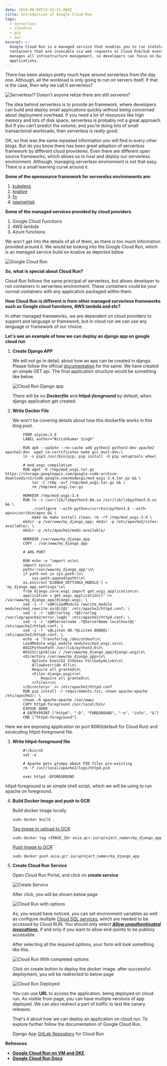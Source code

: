 ```yaml
---
date: 2019-08-04T13:32:11.884Z
title: Introduction of Google Cloud Run
tags:
  - serverless
  - cloudrun
  - gcp
  - aws
excerpt: >-
  Google Cloud Run is a managed service that enables you to run stateless
  containers that are invocable via web requests or Cloud Pub/Sub events. It
  manages all infrastructure management, so developers can focus on building
  applications.
---
```

There has been always pretty much hype around serverless from the day one. Although, all the workload is only going to run on servers itself. If that is the case, then why we call it serverless?

![Serverless!? Doesn't anyone relize there are still serveres?](/assets/serverless-meme.jpg "Serverless!? Doesn't anyone relize there are still serveres?")

The idea behind serverless is to provide an framework, where developers can build and deploy small applications quickly without being concerned about deployment overhead. If you need a lot of resources like high memory and lots of disk space, serverless is probably not a great approach. But If you can’t predict the volume, and you’re doing lots of small transactional workloads, then serverless is really good.

OK, so that was the same repeated information you will find in every other blogs. But do you know there has been great adoption of serverless framework by different cloud provideres. Even there are different open source frameworks, which allows us to host and deploy our serverless environment. Although, managing serverless environment is not that easy. There is a small learning curve around it.

**Some of the opensource framework for serverelss environments are:**

1. [kubeless](https://kubeless.io/)
2. [knative](https://knative.dev/)
3. [fn](https://fnproject.io/)
4. [openwhisk](http://openwhisk.apache.org/)

**Some of the managed services provided by cloud providers**

1. Google Cloud Functions
2. AWS lambda
3. Azure functions

We won't get into the details of all of them, as there is too much information provided around it. We would be looking into the Google Cloud Run, which is an managed service build on knative as depicted below

![Google Cloud Run](/assets/cloud-run-on-gke.jpg "Google Cloud Run")

**So, what is special about Cloud Run?** 

Cloud Run follows the same principal of serverless, but allows developer to run containers in serverless environment. These containers could be your normal containers with any application packaged within them. 

**How Cloud Run is different is from other managed serverless frameworks such as Google cloud functions, AWS lambda and etc?**

In other managed frameworks, we are dependent on cloud providers to support and language or framework, but in cloud run we can use any language or framework of our choice.

**Let's see an example of how we can deploy an django app on google cloud run**

1. **Create Django APP**

   We will not go in detail, about how an app can be created in django. Please follow the official [documentation](https://docs.djangoproject.com/en/2.2/intro/tutorial01/) for the same. We have created an simple GET api. The final application structure would be something like below.

   ![Cloud Run Django app](/assets/cloud_run_django_app.png "Cloud Run Django app")

   There will be no **_Dockerfile_** and **_httpd-foreground_** by default, when django application get created.

2. **Write Docker File**

   We won't be covering details about how this dockerfile works in this blog post.

```
        FROM alpine:3.9
        LABEL author="Nitishkumar Singh"
        
        RUN apk --update --no-cache add python3 python3-dev apache2 apache2-dev  wget ca-certificates make gcc musl-dev;\
        ln -s pip3 /usr/bin/pip; pip install -U pip setuptools wheel
        
        # mod_wsgi compilation
        RUN wget -O /tmp/mod_wsgi.tar.gz https://storage.googleapis.com/google-code-archive-downloads/v2/code.google.com/modwsgi/mod_wsgi-3.4.tar.gz && \
            tar -C /tmp -xvf /tmp/mod_wsgi.tar.gz && \
            rm /tmp/mod_wsgi.tar.gz
        
        WORKDIR /tmp/mod_wsgi-3.4
        RUN ln -s /usr/lib/libpython3.6m.so /usr/lib/libpython3.6.so && \
            ./configure --with-python=/usr/bin/python3.6 --with-apxs=/usr/bin/apxs && \
            make && make install clean; rm -rf /tmp/mod_wsgi-3.4 \
        mkdir -p /var/www/my_django_app; mkdir -p /etc/apache2/sites-available/; \
        mkdir -p /etc/apache2/mods-available/
        
        WORKDIR /var/www/my_django_app
        COPY . /var/www/my_django_app
        
        # ARG PORT
        
        RUN echo -e "import os\n\
        import sys\n\
        path='/var/www/my_django_app'\n\
        if path not in sys.path:\n\
            sys.path.append(path)\n\
        os.environ['DJANGO_SETTINGS_MODULE'] = 'my_django_app.settings'\n\
        from django.core.wsgi import get_wsgi_application\n\
        application = get_wsgi_application()" >> /var/www/my_django_app/django.wsgi; \
        sed -i -r 's@#(LoadModule rewrite_module modules/mod_rewrite.so)@\1@i' /etc/apache2/httpd.conf; \
        sed -i -r 's@Errorlog .*@Errorlog /var/log/apache2/error.log@i' /etc/apache2/httpd.conf; \
        sed -i -r 's@#Servername .*@ServerName localhost@i' /etc/apache2/httpd.conf; \
        sed -i -r 's@Listen 80.*@Listen 8080@i' /etc/apache2/httpd.conf; \
        echo -e 'Transferlog /dev/stdout\n\
        LoadModule wsgi_module modules/mod_wsgi.so\n\
        WSGIPythonPath /usr/lib/python3.6\n\
        WSGIScriptAlias / /var/www/my_django_app/django.wsgi\n\
        <Directory /var/www/my_django_app>\n\
            Options ExecCGI Indexes FollowSymLinks\n\
            AllowOverride All\n\
            Require all granted\n\
            <Files django.wsgi>\n\
                Require all granted\n\
            </Files>\n\
        </Directory>' >> /etc/apache2/httpd.conf
        RUN pip install -r requirements.txt; chown apache:apache /etc/apache2/; \
        chown -R apache:apache /var/www/
        COPY httpd-foreground /usr/local/bin/
        EXPOSE 8080
        # ENTRYPOINT ["httpd", "-D", "FOREGROUND", "-e", "info", "&"]
        CMD ["httpd-foreground"]
```
 
   Here we are exposing application on port 8080(default for Cloud  Run) and excecuting httpd-foreground file.

3. **Write httpd-foreground file**


```
        #!/bin/sh
        set -e
        
        # Apache gets grumpy about PID files pre-existing
        rm -f /usr/local/apache2/logs/httpd.pid
        
        exec httpd -DFOREGROUND
```

   httpd-foreground is an simple shell script, which we will be using to run apache on foreground.

4. **Build Docker Image and push to GCR**

   Build docker image locally

   `sudo docker build .`

   [Tag image to upload to GCR](https://cloud.google.com/container-registry/docs/pushing-and-pulling#tag_the_local_image_with_the_registry_name)

   `sudo docker tag <IMAGE_ID> asia.gcr.io/<project_name>/my_django_app`

   [Push Image to GCR](https://cloud.google.com/container-registry/docs/pushing-and-pulling#push_the_tagged_image_to)``

   `sudo docker push asia.gcr.io/<project_name>/my_django_app`

5. **Create Cloud Run Service**

   Open Cloud Run Portal, and click on **create service**

   ![Create Service](/assets/create-service.png "Create create serviceService")

   After click, you will be shown below page

   ![Cloud Run with options](/assets/cloud-run-service-with-options.png "Cloud Run with options")

   As, you would have noticed, you can set environment variables as well as configure multiple [Cloud SQL services](https://cloud.google.com/sql/docs/), which are needed to be accessed by Cloud RUN. You should only select [_**Allow unauthenticated invocations**_](https://cloud.google.com/run/docs/authenticating/public), if and only if you want to allow end-points to be publicly accessible.

   After selecting all the required options, your form will look something like this.

   ![Cloud Run With completed options](/assets/screenshot_my_django_app_cloud_run.png "Cloud Run With completed options")

   Click on create button to deploy the docker image. after successful deployment, you will be redirected to below page

   ![Cloud Run Deployed](/assets/cloud_run_my_django_app_deployed.png "Cloud Run Deployed")

   You can use **URL** to access the application, being deployed on cloud run. As visible from page, you can have multiple versions of app deployed. We can also redirect a part of traffic to test the canary releases.

   That's it about how we can deploy an application on cloud run. To explore further follow the documentation of Google Cloud Run.

   Django App [GitLab Repository](https://github.com/nitishkumar71/blog/tree/master/google-cloud-run) for Cloud Run

**Refrences**

* [**Google Cloud Run on VM and GKE**](https://twitter.com/ahmetb/status/1116041166359654400/photo/1)
* [**Google Cloud Run Docs**](https://cloud.google.com/run/docs/)
